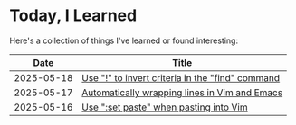 # Today, I Learned
Here's a collection of things I've learned or found interesting:

| Date | Title |
|---|---|
| 2025-05-18 | [Use "!" to invert criteria in the "find" command](https://jaredkrinke.github.io/til/inverting-find-criteria.md.html) |
| 2025-05-17 | [Automatically wrapping lines in Vim and Emacs](https://jaredkrinke.github.io/til/wrap-lines-vim-emacs.md.html) |
| 2025-05-16 | [Use ":set paste" when pasting into Vim](https://jaredkrinke.github.io/til/vim-paste-mode.html) |
